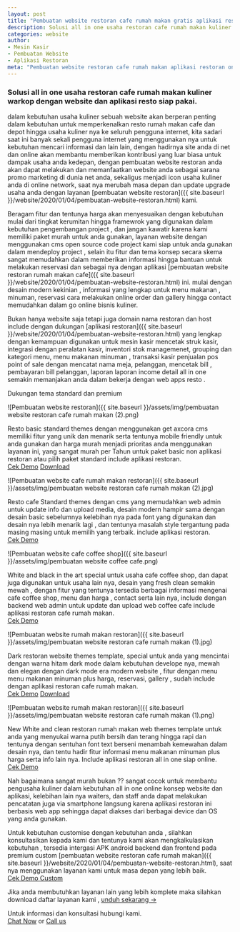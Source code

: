 ```yaml
---
layout: post
title: "Pembuatan website restoran cafe rumah makan gratis aplikasi restoran online"
description: Solusi all in one usaha restoran cafe rumah makan kuliner warkop dengan website dan aplikasi resto siap pakai.
categories: website
author:
- Mesin Kasir
- Pembuatan Website
- Aplikasi Restoran
meta: "Pembuatan website restoran cafe rumah makan aplikasi restoran online"
---
```

### Solusi all in one usaha restoran cafe rumah makan kuliner warkop dengan website dan aplikasi resto siap pakai.

dalam kebutuhan usaha kuliner sebuah website akan berperan penting dalam kebutuhan untuk memperkenalkan resto rumah makan cafe dan depot hingga usaha kuliner nya ke seluruh pengguna internet, kita sadari saat ini banyak sekali pengguna internet yang menggunakan nya untuk kebutuhan mencari informasi dan lain lain, dengan hadirnya site anda di net dan online akan membantu memberikan kontribusi yang luar biasa untuk dampak usaha anda kedepan, dengan pembuatan website restoran anda akan dapat melakukan dan memanfaatkan website anda sebagai sarana promo marketing di dunia net anda, sekaligus menjadi icon usaha kuliner anda di online network, saat nya merubah masa depan dan update upgrade usaha anda dengan layanan [pembuatan website restoran]({{ site.baseurl }}/website/2020/01/04/pembuatan-website-restoran.html) kami.

Beragam fitur dan tentunya harga akan menyesuaikan dengan kebutuhan mulai dari tingkat kerumitan hingga framewrok yang digunakan dalam kebutuhan pengembangan project , dan jangan kawatir karena kami memiliki paket murah untuk anda gunakan, layanan website dengan menggunakan cms open source code project kami siap untuk anda gunakan dalam mendeploy project , selain itu fitur dan tema konsep secara skema sangat memudahkan dalam memberikan informasi hingga bantuan untuk melakukan reservasi dan sebagai nya dengan aplikasi [pembuatan website restoran rumah makan cafe]({{ site.baseurl }}/website/2020/01/04/pembuatan-website-restoran.html) ini. mulai dengan desain modern kekinian , informasi yang lengkap untuk menu makanan , minuman, reservasi cara melakukan online order dan gallery hingga contact memudahkan dalam go online bisnis kuliner.

Bukan hanya website saja tetapi juga domain nama restoran dan host include dengan dukungan [aplikasi restoran]({{ site.baseurl }}/website/2020/01/04/pembuatan-website-restoran.html) yang lengkap dengan kemampuan digunakan untuk mesin kasir mencetak struk kasir, integrasi dengan peralatan kasir, inventori stok managemenet, grouping dan kategori menu, menu makanan minuman , transaksi kasir penjualan pos point of sale dengan mencatat nama meja, pelanggan, mencetak bill , pembayaran bill pelanggan, laporan laporan income detail all in one semakin memanjakan anda dalam bekerja dengan web apps resto .

Dukungan tema standard dan premium

![Pembuatan website restoran]({{ site.baseurl }}/assets/img/pembuatan website restoran cafe rumah makan (2).png)

Resto basic standard themes dengan menggunakan get axcora cms memiliki fitur yang unik dan menarik serta tentunya mobile friendly untuk anda gunakan dan harga murah menjadi prioritas anda menggunakan layanan ini, yang sangat murah per Tahun untuk paket basic non aplikasi restoran atau pilih paket standard include aplikasi restoran.
<br/><a href="https://www.youtube.com/watch?v=vqbeeSLq-Fo" target="_blank" class="border border-dark text-dark p-1">Cek Demo</a>  <a href="https://mesinkasir.github.io/e-catalog/getaxcoracms.pdf" target="_blank" class="border border-dark text-dark p-1">Download</a>
<br/>

![Pembuatan website cafe rumah makan restoran]({{ site.baseurl }}/assets/img/pembuatan website restoran cafe rumah makan (2).jpg)

Resto cafe Standard themes dengan cms yang memudahkan web admin untuk update info dan upload media, desain modern hampir sama dengan desain basic sebelumnya kelebihan nya pada font yang digunakan dan desain nya lebih menarik lagi , dan tentunya masalah style tergantung pada masing masing untuk memilih yang terbaik. include aplikasi restoran.
<br/><a href="https://www.youtube.com/watch?v=vqbeeSLq-Fo" target="_blank" class="border border-dark text-dark p-1">Cek Demo</a>
<br/>


![Pembuatan website cafe coffee shop]({{ site.baseurl }}/assets/img/pembuatan website coffee cafe.png)

White and black in the art special untuk usaha cafe coffee shop, dan dapat juga digunakan untuk usaha lain nya, desain yang fresh clean semakin mewah , dengan fitur yang tentunya tersedia berbagai informasi mengenai cafe coffee shop, menu dan harga , contact serta lain nya, include dengan backend  web admin untuk update dan upload web coffee cafe include aplikasi restoran cafe rumah makan.
<br/><a href="https://www.youtube.com/watch?v=PcmgkuQEJRA" target="_blank" class="border border-dark text-dark p-1">Cek Demo</a>
<br/>


![Pembuatan website rumah makan restoran]({{ site.baseurl }}/assets/img/pembuatan website restoran cafe rumah makan (1).jpg)

Dark restoran website themes template, special untuk anda yang mencintai dengan warna hitam dark mode dalam kebutuhan develope nya, mewah dan elegan dengan dark mode era modern website , fitur dengan menu menu makanan minuman plus harga, reservasi, gallery , sudah include dengan aplikasi restoran cafe rumah makan.
<br/><a href="https://www.youtube.com/watch?v=OVMsnV6qMu8" target="_blank" class="border border-dark text-dark p-1">Cek Demo</a>  <a href="https://mesinkasir.github.io/e-catalog/darkresto.pdf" target="_blank" class="border border-dark text-dark p-1">Download</a>
<br/>



![Pembuatan website rumah makan restoran]({{ site.baseurl }}/assets/img/pembuatan website restoran cafe rumah makan (1).png)

New White and clean restoran rumah makan web themes template untuk anda yang menyukai warna putih bersih dan terang hingga rapi dan tentunya dengan sentuhan font text berseni menambah kemewahan dalam desain nya, dan tentu hadir fitur informasi menu makanan minuman plus harga serta info lain nya. Include aplikasi restoran all in one siap online.
<br/><a href="https://www.youtube.com/watch?v=Aat-eQGNRj0" target="_blank" class="border border-dark text-dark p-1">Cek Demo</a>
<br/>

Nah bagaimana sangat murah bukan ?? sangat cocok untuk membantu pengusaha kuliner dalam kebutuhan all in one online konsep website dan aplikasi, kelebihan lain nya waiters, dan staff anda dapat melakukan pencatatan juga via smartphone langsung karena aplikasi restoran ini berbasis web app sehingga dapat diakses dari berbagai device dan OS yang anda gunakan.

Untuk kebutuhan customise dengan kebutuhan anda , silahkan konsultasikan kepada kami dan tentunya kami akan mengkalkulasikan kebutuhan , tersedia intergasi APK android backend dan frontend pada premium custom [pembuatan website restoran cafe rumah makan]({{ site.baseurl }}/website/2020/01/04/pembuatan-website-restoran.html), saat nya menggunakan layanan kami untuk masa depan yang lebih baik.
<br/><a href="https://www.youtube.com/watch?v=1r7ZbBvBmo0&t=54s" target="_blank" class="border border-dark text-dark p-1">Cek Demo Custom</a>
<br/>

Jika anda membutuhkan layanan lain yang lebih komplete maka silahkan download daftar layanan kami , [unduh sekarang ->](https://mesinkasir.github.io/e-catalog/websiteprice.pdf)

Untuk informasi dan konsultasi hubungi kami.
<br/><a href="https://wa.me/6285646104747" target="_blank" class="border border-dark text-dark p-1">Chat Now</a> or <a href="tel:+6285331361404" target="_blank" class="border border-dark text-dark p-1">Call us</a>